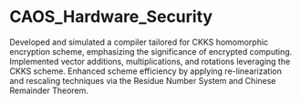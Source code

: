 # CAOS_Hardware_Security

Developed and simulated a compiler tailored for CKKS homomorphic encryption scheme, emphasizing the significance of encrypted computing.
Implemented vector additions, multiplications, and rotations leveraging the CKKS scheme.
Enhanced scheme efficiency by applying re-linearization and rescaling techniques via the Residue Number System and Chinese Remainder Theorem.
